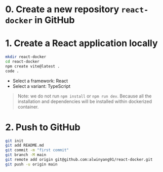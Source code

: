 

# 0. Create a new repository `react-docker` in GitHub

# 1. Create a React application locally
```zsh
mkdir react-docker
cd react-docker
npm create vite@latest .
code .
```
- Select a framework: React
- Select a variant: TypeScript

> Note: we do not run `npm install` or `npm run dev`.
> Because all the installation and dependencies will be installed within dockerized container.

# 2. Push to GitHub
```zsh
git init
git add README.md
git commit -m "first commit"
git branch -M main
git remote add origin git@github.com:alwinyang91/react-docker.git
git push -u origin main
```


